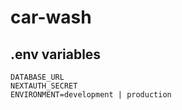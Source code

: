 # car-wash

## .env variables

```
DATABASE_URL
NEXTAUTH_SECRET
ENVIRONMENT=development | production
```